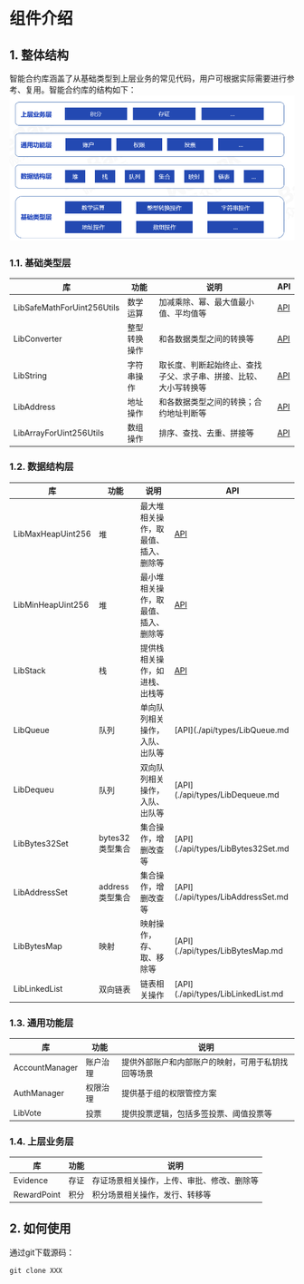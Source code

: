 # 组件介绍

## 1. 整体结构

智能合约库涵盖了从基础类型到上层业务的常见代码，用户可根据实际需要进行参考、复用。智能合约库的结构如下：
![](./picture/wescott.png)

### 1.1. 基础类型层

| 库 | 功能 | 说明 | API |
| --- | --- | --- | --- |
|LibSafeMathForUint256Utils|数学运算|加减乘除、幂、最大值最小值、平均值等| [API](./api/types/LibSafeMathForUint256Utils.md) |
|LibConverter|整型转换操作|和各数据类型之间的转换等| [API](./api/types/LibConverter.md)|
|LibString|字符串操作|取长度、判断起始终止、查找子父、求子串、拼接、比较、大小写转换等|[API](./api/types/LibString.md) |
|LibAddress|地址操作|和各数据类型之间的转换；合约地址判断等|[API](./api/types/LibAddress.md)|
|LibArrayForUint256Utils|数组操作|排序、查找、去重、拼接等|[API](./api/types/LibArrayForUint256Utils.md) |

### 1.2. 数据结构层

| 库 | 功能 | 说明 | API |
| --- | --- | --- | --- |
|LibMaxHeapUint256|堆|最大堆相关操作，取最值、插入、删除等| [API](./api/types/LibMaxHeapUint256.md)|
|LibMinHeapUint256|堆|最小堆相关操作，取最值、插入、删除等| [API](./api/types/LibMinHeapUint256.md)|
|LibStack|栈|提供栈相关操作，如进栈、出栈等|[API](./api/types/LibStack.md) |
|LibQueue|队列|单向队列相关操作，入队、出队等|[API](./api/types/LibQueue.md|
|LibDequeu|队列|双向队列相关操作，入队、出队等|[API](./api/types/LibDequeue.md|
|LibBytes32Set|bytes32类型集合|集合操作，增删改查等| [API](./api/types/LibBytes32Set.md|
|LibAddressSet|address类型集合|集合操作，增删改查等| [API](./api/types/LibAddressSet.md|
|LibBytesMap|映射|映射操作，存、取、移除等|[API](./api/types/LibBytesMap.md|
|LibLinkedList|双向链表|链表相关操作|[API](./api/types/LibLinkedList.md|

### 1.3. 通用功能层
| 库 | 功能 | 说明 |
| --- | --- | --- |
|AccountManager|账户治理|提供外部账户和内部账户的映射，可用于私钥找回等场景|
|AuthManager|权限治理|提供基于组的权限管控方案|
|LibVote|投票|提供投票逻辑，包括多签投票、阈值投票等|

### 1.4. 上层业务层

| 库 | 功能 | 说明 |
| --- | --- | --- |
|Evidence|存证|存证场景相关操作，上传、审批、修改、删除等|
|RewardPoint|积分|积分场景相关操作，发行、转移等|


## 2. 如何使用

通过git下载源码：

```
git clone XXX
```


